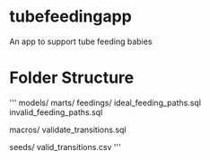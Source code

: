 # tubefeedingapp
An app to support tube feeding babies

# Folder Structure
'''
models/
  marts/
    feedings/
      ideal_feeding_paths.sql
      invalid_feeding_paths.sql

macros/
  validate_transitions.sql

seeds/
  valid_transitions.csv
'''
